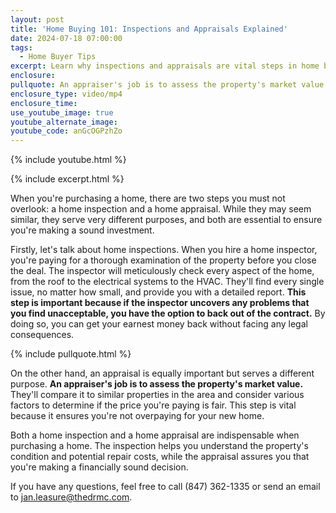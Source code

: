 ```yaml
---
layout: post
title: 'Home Buying 101: Inspections and Appraisals Explained'
date: 2024-07-18 07:00:00
tags:
  - Home Buyer Tips
excerpt: Learn why inspections and appraisals are vital steps in home buying.
enclosure:
pullquote: An appraiser's job is to assess the property's market value.
enclosure_type: video/mp4
enclosure_time:
use_youtube_image: true
youtube_alternate_image:
youtube_code: anGcOGPzhZo
---
```

{% include youtube.html %}

{% include excerpt.html %}

When you're purchasing a home, there are two steps you must not overlook: a home inspection and a home appraisal. While they may seem similar, they serve very different purposes, and both are essential to ensure you're making a sound investment.

Firstly, let's talk about home inspections. When you hire a home inspector, you're paying for a thorough examination of the property before you close the deal. The inspector will meticulously check every aspect of the home, from the roof to the electrical systems to the HVAC. They'll find every single issue, no matter how small, and provide you with a detailed report. **This step is important because if the inspector uncovers any problems that you find unacceptable, you have the option to back out of the contract.** By doing so, you can get your earnest money back without facing any legal consequences.

{% include pullquote.html %}

On the other hand, an appraisal is equally important but serves a different purpose. **An appraiser's job is to assess the property's market value.** They'll compare it to similar properties in the area and consider various factors to determine if the price you're paying is fair. This step is vital because it ensures you're not overpaying for your new home.

Both a home inspection and a home appraisal are indispensable when purchasing a home. The inspection helps you understand the property's condition and potential repair costs, while the appraisal assures you that you're making a financially sound decision.

If you have any questions, feel free to call (847) 362-1335 or send an email to [jan.leasure@thedrmc.com](mailto:jan.leasure@thedrmc.com).